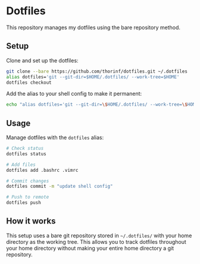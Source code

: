 # Dotfiles

This repository manages my dotfiles using the bare repository method.

## Setup

Clone and set up the dotfiles:

```bash
git clone --bare https://github.com/thorinf/dotfiles.git ~/.dotfiles
alias dotfiles='git --git-dir=$HOME/.dotfiles/ --work-tree=$HOME'
dotfiles checkout
```

Add the alias to your shell config to make it permanent:

```bash
echo "alias dotfiles='git --git-dir=\$HOME/.dotfiles/ --work-tree=\$HOME'" >> ~/.bashrc
```

## Usage

Manage dotfiles with the `dotfiles` alias:

```bash
# Check status
dotfiles status

# Add files
dotfiles add .bashrc .vimrc

# Commit changes
dotfiles commit -m "update shell config"

# Push to remote
dotfiles push
```

## How it works

This setup uses a bare git repository stored in `~/.dotfiles/` with your home directory as the working tree. This allows you to track dotfiles throughout your home directory without making your entire home directory a git repository.